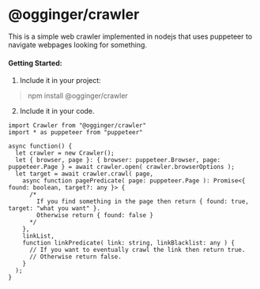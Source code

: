 # @ogginger/crawler

This is a simple web crawler implemented in nodejs that uses puppeteer to navigate webpages looking for something.

#### Getting Started:
1. Include it in your project: 
> npm install @ogginger/crawler
2. Include it in your code.
```javasript: 
import Crawler from "@ogginger/crawler"
import * as puppeteer from "puppeteer"

async function() {
  let crawler = new Crawler();
  let { browser, page }: { browser: puppeteer.Browser, page: puppeteer.Page } = await crawler.open( crawler.browserOptions );
  let target = await crawler.crawl( page, 
    async function pagePredicate( page: puppeteer.Page ): Promise<{ found: boolean, target?: any }> {
      /*
        If you find something in the page then return { found: true, target: "what you want" }.
        Otherwise return { found: false }
      */
    },
    linkList,
    function linkPredicate( link: string, linkBlacklist: any ) {
      // If you want to eventually crawl the link then return true.
      // Otherwise return false.
    }
  );
}
```
